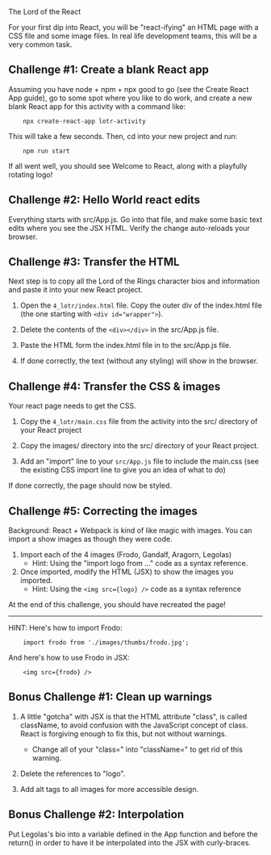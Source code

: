 The Lord of the React

For your first dip into React, you will be "react-ifying" an HTML page with a
CSS file and some image files. In real life development teams, this will be a
very common task.


Challenge #1: Create a blank React app
----------------------------------------------------

Assuming you have node + npm + npx good to go (see the Create React App guide),
go to some spot where you like to do work, and create a new blank React app for
this activity with a command like:

        npx create-react-app lotr-activity

This will take a few seconds. Then, cd into your new project and run:

        npm run start

If all went well, you should see Welcome to React, along with a playfully
rotating logo!



Challenge #2: Hello World react edits
----------------------------------------------------

Everything starts with src/App.js. Go into that file, and make some basic text
edits where you see the JSX HTML. Verify the change auto-reloads your browser.



Challenge #3: Transfer the HTML
----------------------------------------------------

Next step is to copy all the Lord of the Rings character bios and information
and paste it into your new React project.

1. Open the `4_lotr/index.html` file. Copy the outer div of the index.html file
(the one starting with `<div id="wrapper">`).

2. Delete the contents of the `<div></div>` in the src/App.js file.

3. Paste the HTML form the index.html file in to the src/App.js file.

4. If done correctly, the text (without any styling) will show in the browser.



Challenge #4: Transfer the CSS & images
----------------------------------------------------

Your react page needs to get the CSS.

1. Copy the `4_lotr/main.css` file from the activity into the src/ directory of
your React project

2. Copy the images/ directory into the src/ directory of your React project.

3. Add an "import" line to your `src/App.js` file to include the main.css (see
the existing CSS import line to give you an idea of what to do)

If done correctly, the page should now be styled.



Challenge #5: Correcting the images
----------------------------------------------------

Background: React + Webpack is kind of like magic with images. You can import
a show images as though they were code.

1. Import each of the 4 images (Frodo, Gandalf, Aragorn, Legolas)
    - Hint: Using the "import logo from ..." code as a syntax reference.
2. Once imported, modify the HTML (JSX) to show the images you imported.
    - Hint: Using the `<img src={logo} />` code as a syntax reference

At the end of this challenge, you should have recreated the page!

-----------

HINT: Here's how to import Frodo:

        import frodo from './images/thumbs/frodo.jpg';

And here's how to use Frodo in JSX:

        <img src={frodo} />


Bonus Challenge #1: Clean up warnings
----------------------------------------------------

1. A little "gotcha" with JSX is that the HTML attribute "class", is called
className, to avoid confusion with the JavaScript concept of class. React is
forgiving enough to fix this, but not without warnings.
    - Change all of your "class=" into "className=" to get rid of this warning.

2. Delete the references to "logo".

3. Add alt tags to all images for more accessible design.


Bonus Challenge #2: Interpolation
----------------------------------------------------

Put Legolas's bio into a variable defined in the App function and before the
return() in order to have it be interpolated into the JSX with curly-braces.

